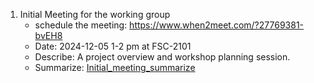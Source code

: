 1. Initial Meeting for the working group
   - schedule the meeting: https://www.when2meet.com/?27769381-bvEH8
   - Date: 2024-12-05 1-2 pm at FSC-2101
   - Describe: A project overview and workshop planning session.
   - Summarize: [Initial_meeting_summarize](./first_meeting_sum.md)
